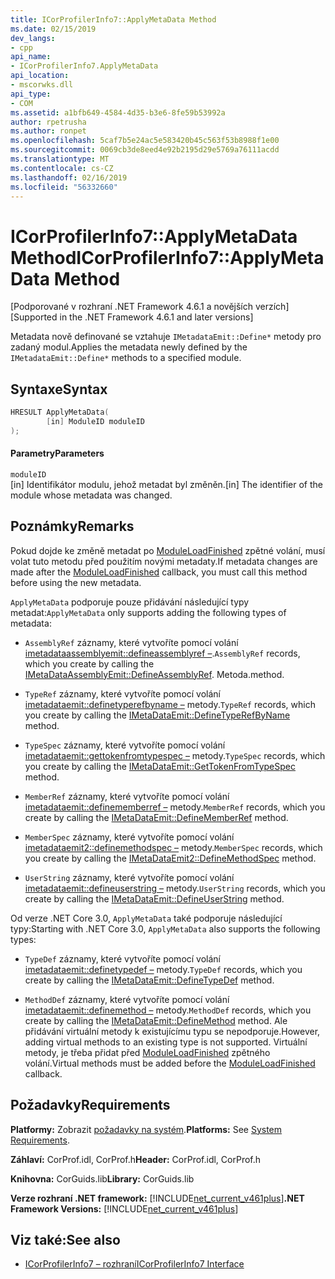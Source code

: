 ```yaml
---
title: ICorProfilerInfo7::ApplyMetaData Method
ms.date: 02/15/2019
dev_langs:
- cpp
api_name:
- ICorProfilerInfo7.ApplyMetaData
api_location:
- mscorwks.dll
api_type:
- COM
ms.assetid: a1bfb649-4584-4d35-b3e6-8fe59b53992a
author: rpetrusha
ms.author: ronpet
ms.openlocfilehash: 5caf7b5e24ac5e583420b45c563f53b8988f1e00
ms.sourcegitcommit: 0069cb3de8eed4e92b2195d29e5769a76111acdd
ms.translationtype: MT
ms.contentlocale: cs-CZ
ms.lasthandoff: 02/16/2019
ms.locfileid: "56332660"
---
```

# <a name="icorprofilerinfo7applymetadata-method"></a><span data-ttu-id="6aabc-102">ICorProfilerInfo7::ApplyMetaData Method</span><span class="sxs-lookup"><span data-stu-id="6aabc-102">ICorProfilerInfo7::ApplyMetaData Method</span></span>
<span data-ttu-id="6aabc-103">[Podporované v rozhraní .NET Framework 4.6.1 a novějších verzích]</span><span class="sxs-lookup"><span data-stu-id="6aabc-103">[Supported in the .NET Framework 4.6.1 and later versions]</span></span>  
  
 <span data-ttu-id="6aabc-104">Metadata nově definované se vztahuje `IMetadataEmit::Define*` metody pro zadaný modul.</span><span class="sxs-lookup"><span data-stu-id="6aabc-104">Applies the metadata newly defined by the `IMetadataEmit::Define*` methods to a specified module.</span></span>  
  
## <a name="syntax"></a><span data-ttu-id="6aabc-105">Syntaxe</span><span class="sxs-lookup"><span data-stu-id="6aabc-105">Syntax</span></span>  
  
```cpp
HRESULT ApplyMetaData(  
        [in] ModuleID moduleID  
);  
```  
  
#### <a name="parameters"></a><span data-ttu-id="6aabc-106">Parametry</span><span class="sxs-lookup"><span data-stu-id="6aabc-106">Parameters</span></span>  
 `moduleID`  
 <span data-ttu-id="6aabc-107">[in] Identifikátor modulu, jehož metadat byl změněn.</span><span class="sxs-lookup"><span data-stu-id="6aabc-107">[in] The identifier of the module whose metadata was changed.</span></span>  
  
## <a name="remarks"></a><span data-ttu-id="6aabc-108">Poznámky</span><span class="sxs-lookup"><span data-stu-id="6aabc-108">Remarks</span></span>  
 <span data-ttu-id="6aabc-109">Pokud dojde ke změně metadat po [ModuleLoadFinished](../../../../docs/framework/unmanaged-api/profiling/icorprofilercallback-moduleloadfinished-method.md) zpětné volání, musí volat tuto metodu před použitím novými metadaty.</span><span class="sxs-lookup"><span data-stu-id="6aabc-109">If metadata changes are made after the [ModuleLoadFinished](../../../../docs/framework/unmanaged-api/profiling/icorprofilercallback-moduleloadfinished-method.md) callback, you must call this method before using the new metadata.</span></span>  
  
 <span data-ttu-id="6aabc-110">`ApplyMetaData` podporuje pouze přidávání následující typy metadat:</span><span class="sxs-lookup"><span data-stu-id="6aabc-110">`ApplyMetaData` only supports adding the following types of metadata:</span></span>  
  
-   <span data-ttu-id="6aabc-111">`AssemblyRef` záznamy, které vytvoříte pomocí volání [imetadataassemblyemit::defineassemblyref –](../../../../docs/framework/unmanaged-api/metadata/imetadataassemblyemit-defineassemblyref-method.md).</span><span class="sxs-lookup"><span data-stu-id="6aabc-111">`AssemblyRef` records, which you create by calling the [IMetaDataAssemblyEmit::DefineAssemblyRef](../../../../docs/framework/unmanaged-api/metadata/imetadataassemblyemit-defineassemblyref-method.md).</span></span> <span data-ttu-id="6aabc-112">Metoda.</span><span class="sxs-lookup"><span data-stu-id="6aabc-112">method.</span></span>  
  
-   <span data-ttu-id="6aabc-113">`TypeRef` záznamy, které vytvoříte pomocí volání [imetadataemit::definetyperefbyname –](../../../../docs/framework/unmanaged-api/metadata/imetadataemit-definetyperefbyname-method.md) metody.</span><span class="sxs-lookup"><span data-stu-id="6aabc-113">`TypeRef` records, which you create by calling the [IMetaDataEmit::DefineTypeRefByName](../../../../docs/framework/unmanaged-api/metadata/imetadataemit-definetyperefbyname-method.md) method.</span></span>  
  
-   <span data-ttu-id="6aabc-114">`TypeSpec` záznamy, které vytvoříte pomocí volání [imetadataemit::gettokenfromtypespec –](../../../../docs/framework/unmanaged-api/metadata/imetadataemit-gettokenfromtypespec-method.md) metody.</span><span class="sxs-lookup"><span data-stu-id="6aabc-114">`TypeSpec` records, which you create by calling the [IMetaDataEmit::GetTokenFromTypeSpec](../../../../docs/framework/unmanaged-api/metadata/imetadataemit-gettokenfromtypespec-method.md) method.</span></span>  
  
-   <span data-ttu-id="6aabc-115">`MemberRef` záznamy, které vytvoříte pomocí volání [imetadataemit::definememberref –](../../../../docs/framework/unmanaged-api/metadata/imetadataemit-definememberref-method.md) metody.</span><span class="sxs-lookup"><span data-stu-id="6aabc-115">`MemberRef` records, which you create by calling the [IMetaDataEmit::DefineMemberRef](../../../../docs/framework/unmanaged-api/metadata/imetadataemit-definememberref-method.md) method.</span></span>  
  
-   <span data-ttu-id="6aabc-116">`MemberSpec` záznamy, které vytvoříte pomocí volání [imetadataemit2::definemethodspec –](../../../../docs/framework/unmanaged-api/metadata/imetadataemit2-definemethodspec-method.md) metody.</span><span class="sxs-lookup"><span data-stu-id="6aabc-116">`MemberSpec` records, which you create by calling the [IMetaDataEmit2::DefineMethodSpec](../../../../docs/framework/unmanaged-api/metadata/imetadataemit2-definemethodspec-method.md) method.</span></span>  
  
-   <span data-ttu-id="6aabc-117">`UserString` záznamy, které vytvoříte pomocí volání [imetadataemit::defineuserstring –](../../../../docs/framework/unmanaged-api/metadata/imetadataemit-defineuserstring-method.md) metody.</span><span class="sxs-lookup"><span data-stu-id="6aabc-117">`UserString` records, which you create by calling the [IMetaDataEmit::DefineUserString](../../../../docs/framework/unmanaged-api/metadata/imetadataemit-defineuserstring-method.md) method.</span></span>  

<span data-ttu-id="6aabc-118">Od verze .NET Core 3.0, `ApplyMetaData` také podporuje následující typy:</span><span class="sxs-lookup"><span data-stu-id="6aabc-118">Starting with .NET Core 3.0, `ApplyMetaData` also supports the following types:</span></span>

- <span data-ttu-id="6aabc-119">`TypeDef` záznamy, které vytvoříte pomocí volání [imetadataemit::definetypedef –](../../../../docs/framework/unmanaged-api/metadata/imetadataemit-definetypedef-method.md) metody.</span><span class="sxs-lookup"><span data-stu-id="6aabc-119">`TypeDef` records, which you create by calling the [IMetaDataEmit::DefineTypeDef](../../../../docs/framework/unmanaged-api/metadata/imetadataemit-definetypedef-method.md) method.</span></span>

- <span data-ttu-id="6aabc-120">`MethodDef` záznamy, které vytvoříte pomocí volání [imetadataemit::definemethod –](../../../../docs/framework/unmanaged-api/metadata/imetadataemit-definemethod-method.md) metody.</span><span class="sxs-lookup"><span data-stu-id="6aabc-120">`MethodDef` records, which you create by calling the [IMetaDataEmit::DefineMethod](../../../../docs/framework/unmanaged-api/metadata/imetadataemit-definemethod-method.md) method.</span></span> <span data-ttu-id="6aabc-121">Ale přidávání virtuální metody k existujícímu typu se nepodporuje.</span><span class="sxs-lookup"><span data-stu-id="6aabc-121">However, adding virtual methods to an existing type is not supported.</span></span> <span data-ttu-id="6aabc-122">Virtuální metody, je třeba přidat před [ModuleLoadFinished](../../../../docs/framework/unmanaged-api/profiling/icorprofilercallback-moduleloadfinished-method.md) zpětného volání.</span><span class="sxs-lookup"><span data-stu-id="6aabc-122">Virtual methods must be added before the [ModuleLoadFinished](../../../../docs/framework/unmanaged-api/profiling/icorprofilercallback-moduleloadfinished-method.md) callback.</span></span>

## <a name="requirements"></a><span data-ttu-id="6aabc-123">Požadavky</span><span class="sxs-lookup"><span data-stu-id="6aabc-123">Requirements</span></span>  
 <span data-ttu-id="6aabc-124">**Platformy:** Zobrazit [požadavky na systém](../../../../docs/framework/get-started/system-requirements.md).</span><span class="sxs-lookup"><span data-stu-id="6aabc-124">**Platforms:** See [System Requirements](../../../../docs/framework/get-started/system-requirements.md).</span></span>  
  
 <span data-ttu-id="6aabc-125">**Záhlaví:** CorProf.idl, CorProf.h</span><span class="sxs-lookup"><span data-stu-id="6aabc-125">**Header:** CorProf.idl, CorProf.h</span></span>  
  
 <span data-ttu-id="6aabc-126">**Knihovna:** CorGuids.lib</span><span class="sxs-lookup"><span data-stu-id="6aabc-126">**Library:** CorGuids.lib</span></span>  
  
 <span data-ttu-id="6aabc-127">**Verze rozhraní .NET framework:** [!INCLUDE[net_current_v461plus](../../../../includes/net-current-v461plus-md.md)]</span><span class="sxs-lookup"><span data-stu-id="6aabc-127">**.NET Framework Versions:** [!INCLUDE[net_current_v461plus](../../../../includes/net-current-v461plus-md.md)]</span></span>  
  
## <a name="see-also"></a><span data-ttu-id="6aabc-128">Viz také:</span><span class="sxs-lookup"><span data-stu-id="6aabc-128">See also</span></span>
- [<span data-ttu-id="6aabc-129">ICorProfilerInfo7 – rozhraní</span><span class="sxs-lookup"><span data-stu-id="6aabc-129">ICorProfilerInfo7 Interface</span></span>](../../../../docs/framework/unmanaged-api/profiling/icorprofilerinfo7-interface.md)
